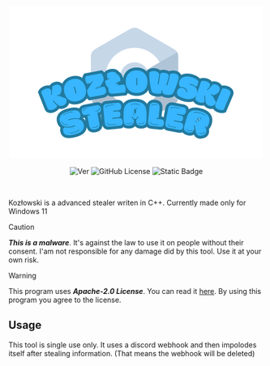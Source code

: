 <p align="center"><img src="images/Kozłowski.png" alt="logo"></p>

<p align="center">
  <img alt="Ver" src="https://img.shields.io/badge/C%2B%2B_Version-17-blue?style=flat?color=blue">
  <img alt="GitHub License" src="https://img.shields.io/github/license/MatixAndr09/Kozlowski?color=blue">
  <img alt="Static Badge" src="https://img.shields.io/badge/App_Version-0.0.3-blue">
</p>

</br>

Kozłowski is a advanced stealer writen in C++. Currently made only for Windows 11

> [!CAUTION]
> ***This is a malware***. It's against the law to use it on people without their consent. I'am not responsible for any damage did by this tool. Use it at your own risk.

> [!WARNING]
> This program uses ***Apache-2.0 License***. You can read it [here](LICENSE). By using this program you agree to the license.

## Usage

This tool is single use only. It uses a discord webhook and then impolodes itself after stealing information. (That means the webhook will be deleted)
